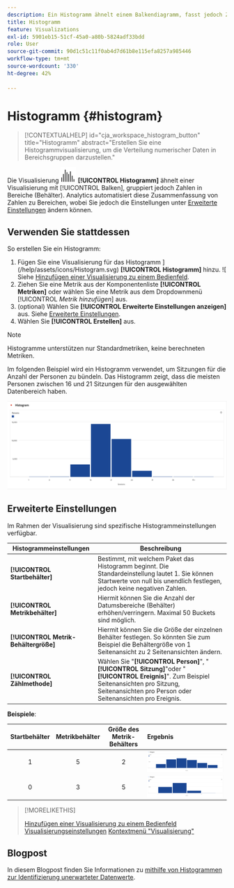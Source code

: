 ```yaml
---
description: Ein Histogramm ähnelt einem Balkendiagramm, fasst jedoch Zahlen zu Bereichen (Behältern) zusammen.
title: Histogramm
feature: Visualizations
exl-id: 5901eb15-51cf-45a0-a80b-5824adf33bdd
role: User
source-git-commit: 90d1c51c11f0ab4d7d61b8e115efa8257a985446
workflow-type: tm+mt
source-wordcount: '330'
ht-degree: 42%

---
```


# Histogramm {#histogram}

<!-- markdownlint-disable MD034 -->

>[!CONTEXTUALHELP]
>id="cja_workspace_histogram_button"
>title="Histogramm"
>abstract="Erstellen Sie eine Histogrammvisualisierung, um die Verteilung numerischer Daten in Bereichsgruppen darzustellen."

<!-- markdownlint-enable MD034 -->


Die Visualisierung ![Histogramm](/help/assets/icons/Histogram.svg) **[!UICONTROL Histogramm]** ähnelt einer Visualisierung mit [!UICONTROL Balken], gruppiert jedoch Zahlen in Bereiche (Behälter). Analytics automatisiert diese Zusammenfassung von Zahlen zu Bereichen, wobei Sie jedoch die Einstellungen unter [Erweiterte Einstellungen](#advanced-settings) ändern können.

## Verwenden Sie stattdessen 

So erstellen Sie ein Histogramm:

1. Fügen Sie eine Visualisierung für das Histogramm ](/help/assets/icons/Histogram.svg) **[!UICONTROL Histogramm]** hinzu. ![ Siehe [Hinzufügen einer Visualisierung zu einem Bedienfeld](freeform-analysis-visualizations.md#add-visualizations-to-a-panel).
1. Ziehen Sie eine Metrik aus der Komponentenliste **[!UICONTROL Metriken]** oder wählen Sie eine Metrik aus dem Dropdownmenü [!UICONTROL *Metrik hinzufügen*] aus.
1. (optional) Wählen Sie **[!UICONTROL Erweiterte Einstellungen anzeigen]** aus. Siehe [Erweiterte Einstellungen](#advanced-settings).
1. Wählen Sie **[!UICONTROL Erstellen]** aus.

>[!NOTE]
>
>Histogramme unterstützen nur Standardmetriken, keine berechneten Metriken.

Im folgenden Beispiel wird ein Histogramm verwendet, um Sitzungen für die Anzahl der Personen zu bündeln. Das Histogramm zeigt, dass die meisten Personen zwischen 16 und 21 Sitzungen für den ausgewählten Datenbereich haben.

![](assets/histogram.png)

## Erweiterte Einstellungen

Im Rahmen der Visualisierung sind spezifische Histogrammeinstellungen verfügbar.

| Histogrammeinstellungen | Beschreibung |
|---|---|
| **[!UICONTROL Startbehälter]** | Bestimmt, mit welchem Paket das Histogramm beginnt. Die Standardeinstellung lautet 1. Sie können Startwerte von null bis unendlich festlegen, jedoch keine negativen Zahlen. |
| **[!UICONTROL Metrikbehälter]** | Hiermit können Sie die Anzahl der Datumsbereiche (Behälter) erhöhen/verringern. Maximal 50 Buckets sind möglich. |
| **[!UICONTROL Metrik-Behältergröße]** | Hiermit können Sie die Größe der einzelnen Behälter festlegen. So könnten Sie zum Beispiel die Behältergröße von 1 Seitenansicht zu 2 Seitenansichten ändern. |
| **[!UICONTROL Zählmethode]** | Wählen Sie &quot;**[!UICONTROL Person]**&quot;, &quot;**[!UICONTROL Sitzung]**&quot;oder &quot;**[!UICONTROL Ereignis]**&quot;. Zum Beispiel Seitenansichten pro Sitzung, Seitenansichten pro Person oder Seitenansichten pro Ereignis. |

<!--Russ or Meike - Check Hit Type link above. -->

**Beispiele**:

| Startbehälter | Metrikbehälter | Größe des Metrik-Behälters | Ergebnis |
|:----:|:--:|:--:|:--|
| 1 | 5 | 2 | ![Histogramm, Anfangsbehälter 1, Metrikbehälter 5, Metrikbehälter 2](assets/histogram-1-5-2.png) |
| 0 | 3 | 5 | ![Histogramm, Anfangsbehälter 0, Metrikbehälter 3, Metrikbehälter 5](assets/histogram-0-3-5.png) |

>[!MORELIKETHIS]
>
>[Hinzufügen einer Visualisierung zu einem Bedienfeld](/help/analysis-workspace/visualizations/freeform-analysis-visualizations.md#add-visualizations-to-a-panel)
>[Visualisierungseinstellungen](/help/analysis-workspace/visualizations/freeform-analysis-visualizations.md#settings)
>[Kontextmenü &quot;Visualisierung&quot;](/help/analysis-workspace/visualizations/freeform-analysis-visualizations.md#context-menu)
>


## Blogpost

In diesem Blogpost finden Sie Informationen zu [mithilfe von Histogrammen zur Identifizierung unerwarteter Datenwerte](https://experienceleaguecommunities.adobe.com/t5/adobe-analytics-blogs/using-histograms-to-identify-unexpected-data-values/ba-p/596168).
